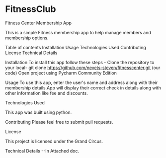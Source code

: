 # FitnessClub

Fitness Center Membership App

This is a simple Fitness membership app to help manage members and membership options.

Table of contents Installation Usage Technologies Used Contributing License Technical Details

Installation To install this app follow these steps - Clone the repository to your local- git clone https://github.com/nevets-steven/fitnesscenter.git (our code) Open project using Pycharm Community Edition

Usage To use this app, enter the user's name and address along with their membership details.App will display their correct check in details along with other information like fee and discounts.

Technologies Used

This app was built using python.

Contributing Please feel free to submit pull requests.

License

This project is licensed under the Grand Circus.

Technical Details --In Attached doc.
